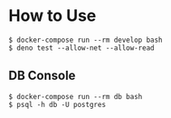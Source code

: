 # How to Use

```
$ docker-compose run --rm develop bash
$ deno test --allow-net --allow-read
```

## DB Console

```
$ docker-compose run --rm db bash
$ psql -h db -U postgres
```
